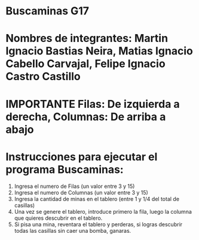 # Buscaminas G17
# Nombres de integrantes: Martin Ignacio Bastias Neira, Matias Ignacio Cabello Carvajal, Felipe Ignacio Castro Castillo

# IMPORTANTE Filas: De izquierda a derecha, Columnas: De arriba a abajo

# Instrucciones para ejecutar el programa Buscaminas:
1. Ingresa el numero de Filas (un valor entre 3 y 15)
2. Ingresa el numero de Columnas (un valor entre 3 y 15)
3. Ingresa la cantidad de minas en el tablero (entre 1 y 1/4 del total de casillas)
4. Una vez se genere el tablero, introduce primero la fila, luego la columna que quieres descubrir en el tablero. 
5. Si pisa una mina, reventara el tablero y perderas, si logras descubrir todas las casillas sin caer una bomba, ganaras.

